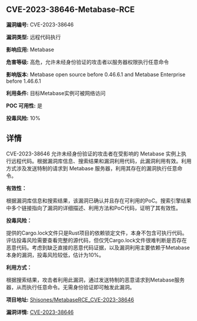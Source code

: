 ## CVE-2023-38646-Metabase-RCE

**漏洞编号:** CVE-2023-38646

**漏洞类型:** 远程代码执行

**影响应用:** Metabase

**危害等级:** 高危，允许未经身份验证的攻击者以服务器权限执行任意命令

**影响版本:** Metabase open source before 0.46.6.1 and Metabase Enterprise before 1.46.6.1

**利用条件:** 目标Metabase实例可被网络访问

**POC 可用性:** 是

**投毒风险:** 10%

## 详情

CVE-2023-38646 允许未经身份验证的攻击者在受影响的 Metabase 实例上执行远程代码。根据漏洞库信息、搜索结果和漏洞利用代码，此漏洞利用有效。利用方式涉及发送特制的请求到 Metabase 服务器，利用其存在的漏洞执行任意命令。

**有效性：**

根据漏洞库信息和搜索结果，该漏洞已确认并且存在可利用的PoC。搜索引擎结果中多个链接指向了漏洞的详细描述、利用方法和PoC代码，证明了其有效性。

**投毒风险：**

提供的Cargo.lock文件只是Rust项目的依赖锁定文件，本身不包含可执行代码。评估投毒风险需要查看完整的源代码，但仅凭Cargo.lock文件很难判断是否存在恶意代码。考虑到缺乏直接的恶意代码证据，以及漏洞利用主要依赖于Metabase本身的漏洞，投毒风险较低，估计为10%。

**利用方式：**

根据搜索结果，攻击者利用此漏洞，通过发送特制的恶意请求到Metabase服务器，从而执行任意命令。无需身份验证即可触发此漏洞。


**项目地址:** [Shisones/MetabaseRCE_CVE-2023-38646](https://github.com/Shisones/MetabaseRCE_CVE-2023-38646)

**漏洞详情:** [CVE-2023-38646](https://nvd.nist.gov/vuln/detail/CVE-2023-38646)